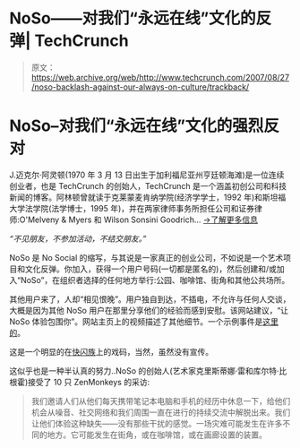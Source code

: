 # NoSo——对我们“永远在线”文化的反弹| TechCrunch

> 原文：<https://web.archive.org/web/http://www.techcrunch.com/2007/08/27/noso-backlash-against-our-always-on-culture/trackback/>

# NoSo–对我们“永远在线”文化的强烈反对

J.迈克尔·阿灵顿(1970 年 3 月 13 日出生于加利福尼亚州亨廷顿海滩)是一位连续创业者，也是 TechCrunch 的创始人，TechCrunch 是一个涵盖初创公司和科技新闻的博客。阿林顿曾就读于克莱蒙麦肯纳学院(经济学学士，1992 年)和斯坦福大学法学院(法学博士，1995 年)，并在两家律师事务所担任公司和证券律师:O'Melveny & Myers 和 Wilson Sonsini Goodrich... [→了解更多信息](/web/20111219000153/http://techcrunch.com/author/michael-arrington/)

 [](https://web.archive.org/web/20111219000153/http://www.nosoproject.com/) *“不见朋友，不参加活动，不结交朋友。”*

NoSo 是 No Social 的缩写，与其说是一家真正的创业公司，不如说是一个艺术项目和文化反弹。你加入，获得一个用户号码(一切都是匿名的)，然后创建和/或加入“NoSo”，在组织者选择的任何地方举行:公园、咖啡馆、街角和其他公共场所。

其他用户来了，人却“相见恨晚”。用户独自到达，不插电，不允许与任何人交谈，大概是因为其他 NoSo 用户在那里分享他们的经验而感到安慰。该网站建议，“让 NoSo 体验包围你”。网站主页上的视频描述了其他细节。一个示例事件是[这里的](https://web.archive.org/web/20111219000153/http://nosoproject.com/noso/?event_id=128)。

这是一个明显的在[快闪族](https://web.archive.org/web/20111219000153/http://en.wikipedia.org/wiki/Flash_mob)上的戏码，当然，虽然没有宣传。

这似乎也是一种半认真的努力..NoSo 的创始人(艺术家克里斯蒂娜·雷和库尔特·比根霍)接受了 10 只 ZenMonkeys 的采访:

> 我们邀请人们从他们每天携带笔记本电脑和手机的经历中休息一下，给他们机会从噪音、社交网络和我们周围一直在进行的持续交流中解脱出来。我们让他们体验这种缺失——没有那些干扰的感觉。一场灾难可能发生在许多不同的地方。它可能发生在街角，或在咖啡馆，或在画廊设置的装置。